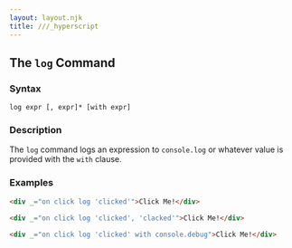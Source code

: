 ```yaml
---
layout: layout.njk
title: ///_hyperscript
---
```


## The `log` Command

### Syntax

`log expr [, expr]* [with expr]`

### Description

The `log` command logs an expression to `console.log` or whatever value is provided with the `with` clause.

### Examples

```html
<div _="on click log 'clicked'">Click Me!</div>

<div _="on click log 'clicked', 'clacked'">Click Me!</div>

<div _="on click log 'clicked' with console.debug">Click Me!</div>
```

